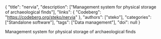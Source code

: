 {
  "title": "nervia",
  "description": ["Management system for physical storage of archaeological finds"],
  "links": {
    "Codeberg": "https://codeberg.org/steko/nervia"
  },
  "authors": ["steko"],
  "categories": ["Standalone software"],
  "tags": ["Data management"],
  "doi": null
}

<!-- Generated by csv2md.R – do not edit by hand -->

Management system for physical storage of archaeological finds